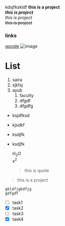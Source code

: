 kdsjfkskldf
**this is a project**\
***this is project***\
_this is project_\
~~this is project~~

### links
[google](https://www.google.com/ "fghfhfhf")
![image](https://myoctocat.com/assets/images/base-octocat.svg)

# List
1. saira
1. sjkfsj
3. ayub
   1. faculty
   2. dfgdf
   3. dfgdfg
  
- ksjdfksd
- kjsdkf
- ksdjfk
- ksdjfk
  
  H<sub>2</sub>O\
  x<sup>2</sup>
  >this is quote
>this is a project

```
gkldfjgkdfjg
gdfgdf
```
- [ ] task1
- [x] task2
- [ ] task3
- [x] task4
